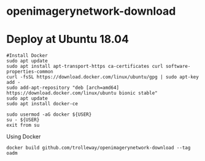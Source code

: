 # openimagerynetwork-download

# Deploy at Ubuntu 18.04

```
#Install Docker
sudo apt update
sudo apt install apt-transport-https ca-certificates curl software-properties-common
curl -fsSL https://download.docker.com/linux/ubuntu/gpg | sudo apt-key add -
sudo add-apt-repository "deb [arch=amd64] https://download.docker.com/linux/ubuntu bionic stable"
sudo apt update
sudo apt install docker-ce

sudo usermod -aG docker ${USER}
su - ${USER}
exit from su
```

Using Docker 

```
docker build github.com/trolleway/openimagerynetwork-download --tag oadm

```
